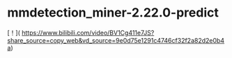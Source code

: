 # mmdetection_miner-2.22.0-predict
[！[](https://bb-embed.herokuapp.com/embed?v=BV1jS4y1w7SW)]( https://www.bilibili.com/video/BV1Cg411e7JS?share_source=copy_web&vd_source=9e0d75e1291c4746cf32f2a82d2e0b4a)

